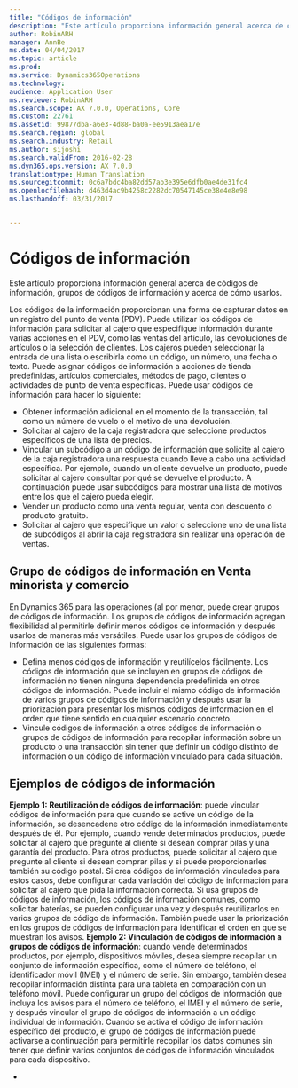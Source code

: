 ```yaml
---
title: "Códigos de información"
description: "Este artículo proporciona información general acerca de códigos de información, grupos de códigos de información y acerca de cómo usarlos."
author: RobinARH
manager: AnnBe
ms.date: 04/04/2017
ms.topic: article
ms.prod: 
ms.service: Dynamics365Operations
ms.technology: 
audience: Application User
ms.reviewer: RobinARH
ms.search.scope: AX 7.0.0, Operations, Core
ms.custom: 22761
ms.assetid: 99877dba-a6e3-4d88-ba0a-ee5913aea17e
ms.search.region: global
ms.search.industry: Retail
ms.author: sijoshi
ms.search.validFrom: 2016-02-28
ms.dyn365.ops.version: AX 7.0.0
translationtype: Human Translation
ms.sourcegitcommit: 0c6a7bdc4ba82dd57ab3e395e6dfb0ae4de31fc4
ms.openlocfilehash: d463d4ac9b4258c2282dc70547145ce38e4e8e98
ms.lasthandoff: 03/31/2017


---
```


# <a name="info-codes"></a>Códigos de información

Este artículo proporciona información general acerca de códigos de información, grupos de códigos de información y acerca de cómo usarlos.

Los códigos de la información proporcionan una forma de capturar datos en un registro del punto de venta (PDV). Puede utilizar los códigos de información para solicitar al cajero que especifique información durante varias acciones en el PDV, como las ventas del artículo, las devoluciones de artículos o la selección de clientes. Los cajeros pueden seleccionar la entrada de una lista o escribirla como un código, un número, una fecha o texto. Puede asignar códigos de información a acciones de tienda predefinidas, artículos comerciales, métodos de pago, clientes o actividades de punto de venta específicas. Puede usar códigos de información para hacer lo siguiente:
-   Obtener información adicional en el momento de la transacción, tal como un número de vuelo o el motivo de una devolución.
-   Solicitar al cajero de la caja registradora que seleccione productos específicos de una lista de precios.
-   Vincular un subcódigo a un código de información que solicite al cajero de la caja registradora una respuesta cuando lleve a cabo una actividad específica. Por ejemplo, cuando un cliente devuelve un producto, puede solicitar al cajero consultar por qué se devuelve el producto. A continuación puede usar subcódigos para mostrar una lista de motivos entre los que el cajero pueda elegir.
-   Vender un producto como una venta regular, venta con descuento o producto gratuito.
-   Solicitar al cajero que especifique un valor o seleccione uno de una lista de subcódigos al abrir la caja registradora sin realizar una operación de ventas.

## <a name="info-codes-group-in-retail-and-commerce"></a>Grupo de códigos de información en Venta minorista y comercio
En Dynamics 365 para las operaciones (al por menor, puede crear grupos de códigos de información. Los grupos de códigos de información agregan flexibilidad al permitirle definir menos códigos de información y después usarlos de maneras más versátiles. Puede usar los grupos de códigos de información de las siguientes formas:
-   Defina menos códigos de información y reutilícelos fácilmente. Los códigos de información que se incluyen en grupos de códigos de información no tienen ninguna dependencia predefinida en otros códigos de información. Puede incluir el mismo código de información de varios grupos de códigos de información y después usar la priorización para presentar los mismos códigos de información en el orden que tiene sentido en cualquier escenario concreto.
-   Vincule códigos de información a otros códigos de información o grupos de códigos de información para recopilar información sobre un producto o una transacción sin tener que definir un código distinto de información o un código de información vinculado para cada situación.

## <a name="info-code-examples"></a>Ejemplos de códigos de información
**Ejemplo 1: Reutilización de códigos de información**: puede vincular códigos de información para que cuando se active un código de la información, se desencadene otro código de la información inmediatamente después de él. Por ejemplo, cuando vende determinados productos, puede solicitar al cajero que pregunte al cliente si desean comprar pilas y una garantía del producto. Para otros productos, puede solicitar al cajero que pregunte al cliente si desean comprar pilas y si puede proporcionarles también su código postal. Si crea códigos de información vinculados para estos casos, debe configurar cada variación del código de información para solicitar al cajero que pida la información correcta. Si usa grupos de códigos de información, los códigos de información comunes, como solicitar baterías, se pueden configurar una vez y después reutilizarlos en varios grupos de código de información. También puede usar la priorización en los grupos de códigos de información para identificar el orden en que se muestran los avisos. **Ejemplo 2: Vinculación de códigos de información a grupos de códigos de información**: cuando vende determinados productos, por ejemplo, dispositivos móviles, desea siempre recopilar un conjunto de información específica, como el número de teléfono, el identificador móvil (IMEI) y el número de serie. Sin embargo, también desea recopilar información distinta para una tableta en comparación con un teléfono móvil. Puede configurar un grupo del códigos de información que incluya los avisos para el número de teléfono, el IMEI y el número de serie, y después vincular el grupo de códigos de información a un código individual de información. Cuando se activa el código de información específico del producto, el grupo de códigos de información puede activarse a continuación para permitirle recopilar los datos comunes sin tener que definir varios conjuntos de códigos de información vinculados para cada dispositivo.

 
-




